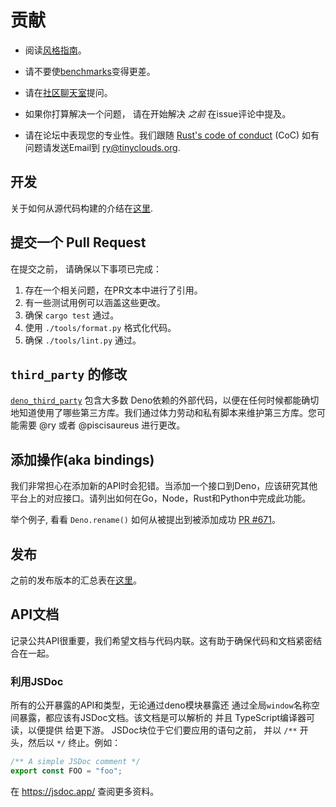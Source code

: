 # 贡献

- 阅读[风格指南](./docs_zh/contributing/style_guide.md)。

- 请不要使[benchmarks](https://deno.land/benchmarks.html)变得更差。

- 请在[社区聊天室](https://discord.gg/deno)提问。

- 如果你打算解决一个问题， 请在开始解决 _之前_ 在issue评论中提及。

- 请在论坛中表现您的专业性。我们跟随
  [Rust's code of conduct](https://www.rust-lang.org/policies/code-of-conduct)
  (CoC) 如有问题请发送Email到 ry@tinyclouds.org.

## 开发

关于如何从源代码构建的介结在[这里](./contributing/building_from_source.md).

## 提交一个 Pull Request

在提交之前， 请确保以下事项已完成：

1. 存在一个相关问题，在PR文本中进行了引用。
2. 有一些测试用例可以涵盖这些更改。
3. 确保 `cargo test` 通过。
4. 使用 `./tools/format.py` 格式化代码。
5. 确保 `./tools/lint.py` 通过。

## `third_party` 的修改

[`deno_third_party`](https://github.com/denoland/deno_third_party) 包含大多数
Deno依赖的外部代码，以便在任何时候都能确切地知道使用了哪些第三方库。我们通过体力劳动和私有脚本来维护第三方库。您可能需要 @ry 或者 @piscisaureus 进行更改。


## 添加操作(aka bindings)

我们非常担心在添加新的API时会犯错。当添加一个接口到Deno，应该研究其他平台上的对应接口。请列出如何在Go，Node，Rust和Python中完成此功能。

举个例子, 看看 `Deno.rename()` 如何从被提出到被添加成功
[PR #671](https://github.com/denoland/deno/pull/671)。

## 发布

之前的发布版本的汇总表在[这里](https://github.com/denoland/deno/releases)。

## API文档

记录公共API很重要，我们希望文档与代码内联。这有助于确保代码和文档紧密结合在一起。

### 利用JSDoc

所有的公开暴露的API和类型，无论通过deno模块暴露还
通过全局`window`名称空间暴露，都应该有JSDoc文档。该文档是可以解析的 并且 TypeScript编译器可读，以便提供
给更下游。 JSDoc块位于它们要应用的语句之前，
并以 `/**` 开头，然后以 `*/` 终止。例如：

```ts
/** A simple JSDoc comment */
export const FOO = "foo";
```

在 https://jsdoc.app/ 查阅更多资料。
